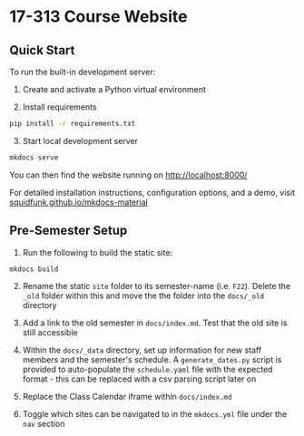 # 17-313 Course Website
## Quick Start

To run the built-in development server:

1. Create and activate a Python virtual environment

2. Install requirements
``` sh
pip install -r requirements.txt
```

3. Start local development server
```sh
mkdocs serve
```

You can then find the website running on [http://localhost:8000/](http://localhost:8000/)

For detailed installation instructions, configuration options, and a demo, visit
[squidfunk.github.io/mkdocs-material][Material for MkDocs]

[Material for MkDocs]: https://squidfunk.github.io/mkdocs-material/

## Pre-Semester Setup
1. Run the following to build the static site:
```sh
mkdocs build
```

2. Rename the static `site` folder to its semester-name (i.e. `F22`). Delete the `_old` folder within this and move the the folder into the `docs/_old` directory

3. Add a link to the old semester in `docs/index.md`. Test that the old site is still accessible

4. Within the `docs/_data` directory, set up information for new staff members and the semester's schedule. A `generate_dates.py` script is provided to auto-populate the `schedule.yaml` file with the expected format - this can be replaced with a csv parsing script later on

5. Replace the Class Calendar iframe within `docs/index.md`

6. Toggle which sites can be navigated to in the `mkdocs.yml` file under the `nav` section
